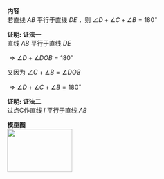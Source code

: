 **内容**  
若直线 $AB$ 平行于直线 $DE$ ，则 $\angle D+\angle C+\angle B=180^\circ$  
  
**证明: 证法一**  
直线 $AB$ 平行于直线 $DE$  
  
$\Rightarrow\angle D+\angle DOB=180^\circ$  
  
又因为 $\angle C+\angle B=\angle DOB$  
  
$\Rightarrow\angle D+\angle C+\angle B=180^\circ$  
  
**证明: 证法二**  
过点C作直线 $l$ 平行于直线 $AB$  
  
**模型图**  
<img src="E:\Math\work_space\math\005-入门课程-解析几何\098 resources\蜗牛模型.png" width="150px" height="100px" align="left"/>  

